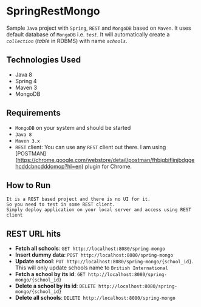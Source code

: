 # SpringRestMongo
Sample `Java` project with `Spring`, `REST` and `MongoDB` based on `Maven`. It uses default database of `MongoDB` i.e. *`test`*. It will automatically create a *`collection`* (*table* in RDBMS) with name *`schools`*.

## Technologies Used
* Java 8
* Spring 4
* Maven 3
* MongoDB 

## Requirements
* `MongoDB` on your system and should be started
* `Java 8`
* `Maven 3.x`
* `REST` client: You can use any `REST` client out there. I am using [POSTMAN] (https://chrome.google.com/webstore/detail/postman/fhbjgbiflinjbdggehcddcbncdddomop?hl=en) plugin for Chrome.

## How to Run
```
It is a REST based project and there is no UI for it.
So you need to test in some REST client. 
Simply deploy application on your local server and access using REST client
```

## REST URL hits
* **Fetch all schools**: `GET http://localhost:8080/spring-mongo`
* **Insert dummy data**: `POST http://localhost:8080/spring-mongo`
* **Update school**: `PUT http://localhost:8080/spring-mongo/{school_id}`. This will only update schools name to `British International`
* **Fetch a school by its id**: `GET http://localhost:8080/spring-mongo/{school_id}`
* **Delete a school by its id**: `DELETE http://localhost:8080/spring-mongo/{school_id}`
* **Delete all schools**: `DELETE http://localhost:8080/spring-mongo`


